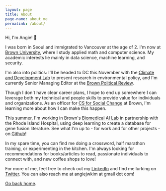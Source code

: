 ```yaml
---
layout: page
title: About
page-name: about me
permalink: /about/
---
```


Hi, I'm Angie! 👋

I was born in Seoul and immigrated to Vancouver at the age of 2. I'm now at [Brown University](http://brown.edu/), where I study applied math and computer science. My academic interests lie mainly in data science, machine learning, and security.

I'm also into politics: I'll be headed to DC this November with the [Climate and Development Lab](http://www.climatedevlab.brown.edu/) to present research in environmental policy, and I'm currently Senior Managing Editor at the [Brown Political Review](http://www.brownpoliticalreview.org/category/mag/). 

Though I don't have clear career plans, I hope to end up somewhere I can leverage both my technical and people skills to provide value for individuals and organizations. As an officer for [CS for Social Change](http://cssc.cs.brown.edu/) at Brown, I'm learning more about how I can make this happen.

This summer, I'm working in Brown's [Biomedical AI Lab](https://www.brown.edu/Research/AI/research/) in partnership with the Rhode Island Hospital, using deep learning to create a database for gene fusion literature. See what I'm up to - for work and for other projects - on [Github](http://github.com/angiejwkim/)!

In my spare time, you can find me doing a crossword, half marathon training, or experimenting in the kitchen. I'm always looking for recommendations for books/articles to read, passionate individuals to connect with, and new coffee shops to love!

For more of me, feel free to check out my [LinkedIn](https://www.linkedin.com/in/angiejwkim/) and find me lurking on [Twitter](http://twitter.com/angiejwkim). You can also reach me at angiejwkim at gmail dot com!

[Go back home](/).
